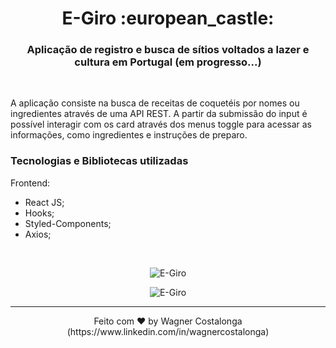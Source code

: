 <h1 align="center">E-Giro :european_castle:</h1>

<h3 align="center">Aplicação de registro e busca de sítios voltados a lazer e cultura em Portugal (em progresso...)</h3>

<br />
<p>A aplicação consiste na busca de receitas de coquetéis por nomes ou ingredientes através de uma API REST. A partir da submissão do input é possível interagir com os card através dos menus toggle para acessar as informações, como ingredientes e instruções de preparo.</p>

### **Tecnologias e Bibliotecas utilizadas**

Frontend:

- React JS;
- Hooks;
- Styled-Components;
- Axios;

<br />

<p align="center">
  <img alt="E-Giro" src="https://i.ibb.co/7WnKT7h/01.png" />
</p>
<p align="center">
  <img src="https://i.ibb.co/x2GjtSq/e-giro.gif" alt="E-Giro" border="0">
</p>

---
<p align="center">Feito com ♥ by Wagner Costalonga (https://www.linkedin.com/in/wagnercostalonga)</p>

